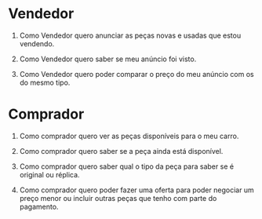 # Vendedor

1. Como Vendedor quero anunciar as peças novas e usadas que estou vendendo.

2. Como Vendedor quero saber se meu anúncio foi visto.

3. Como Vendedor quero poder comparar o preço do meu anúncio com os do mesmo tipo.

# Comprador

1. Como comprador quero ver as peças disponíveis para o meu carro.

2. Como comprador quero saber se a peça ainda está disponível.

3. Como comprador quero saber qual o tipo da peça para saber se é original ou réplica.

4. Como comprador quero poder fazer uma oferta para poder negociar um preço menor ou incluir outras peças que tenho com parte do pagamento. 


